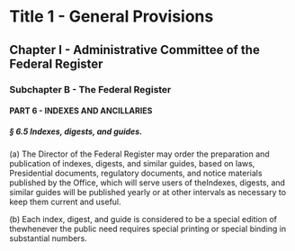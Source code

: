 
# Title 1 - General Provisions
## Chapter I - Administrative Committee of the Federal Register
### Subchapter B - The Federal Register
#### PART 6 - INDEXES AND ANCILLARIES
##### § 6.5 Indexes, digests, and guides.

(a) The Director of the Federal Register may order the preparation and publication of indexes, digests, and similar guides, based on laws, Presidential documents, regulatory documents, and notice materials published by the Office, which will serve users of theIndexes, digests, and similar guides will be published yearly or at other intervals as necessary to keep them current and useful.

(b) Each index, digest, and guide is considered to be a special edition of thewhenever the public need requires special printing or special binding in substantial numbers.
